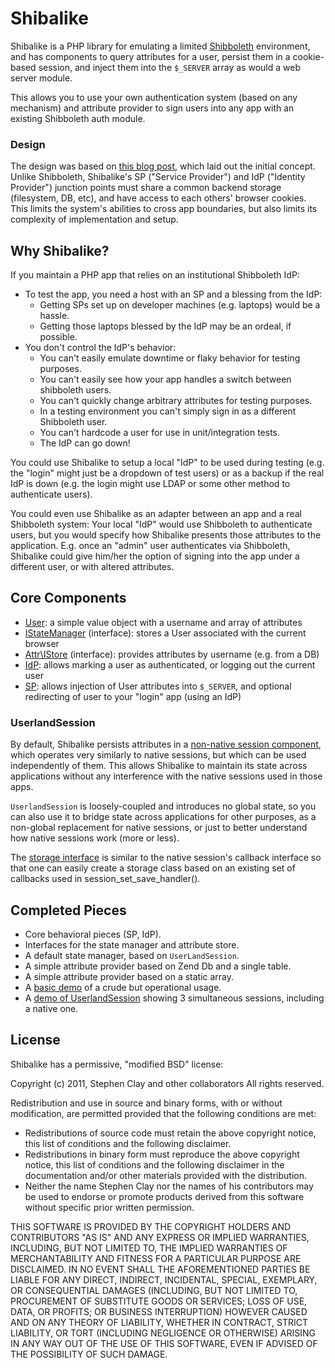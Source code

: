# Shibalike

Shibalike is a PHP library for emulating a limited [Shibboleth](http://en.wikipedia.org/wiki/Shibboleth_%28Internet2%29)
environment, and has components to query attributes for a user, persist them in a cookie-based session, and inject them into the `$_SERVER` array as would a web server module.

This allows you to use your own authentication system (based on any mechanism) and
attribute provider to sign users into any app with an existing Shibboleth auth module.

### Design

The design was based on [this blog post](http://www.mrclay.org/2011/04/16/shibalike-a-php-emulation-of-a-shibboleth-environment/), which laid out the initial concept. Unlike Shibboleth, Shibalike's SP ("Service Provider") and IdP ("Identity Provider") junction points must share a common backend storage (filesystem, DB, etc), and have access to each others' browser cookies. This limits the system's abilities to cross app boundaries, but also limits its complexity of implementation and setup.

## Why Shibalike?

If you maintain a PHP app that relies on an institutional Shibboleth IdP:

* To test the app, you need a host with an SP and a blessing from the IdP:
  * Getting SPs set up on developer machines (e.g. laptops) would be a hassle.
  * Getting those laptops blessed by the IdP may be an ordeal, if possible.
* You don't control the IdP's behavior:
  * You can't easily emulate downtime or flaky behavior for testing purposes.
  * You can't easily see how your app handles a switch between shibboleth users.
  * You can't quickly change arbitrary attributes for testing purposes.
  * In a testing environment you can't simply sign in as a different Shibboleth user.
  * You can't hardcode a user for use in unit/integration tests.
  * The IdP can go down!

You could use Shibalike to setup a local "IdP" to be used during testing (e.g. the "login"
might just be a dropdown of test users) or as a backup if the real IdP is down (e.g. the 
login might use LDAP or some other method to authenticate users).

You could even use Shibalike as an adapter between an app and a real Shibboleth system:
Your local "IdP" would use Shibboleth to authenticate users, but you would specify how 
Shibalike presents those attributes to the application. E.g. once
an "admin" user authenticates via Shibboleth, Shibalike could give him/her the option
of signing into the app under a different user, or with altered attributes.

## Core Components

* [User](https://github.com/mrclay/shibalike/blob/master/src/Shibalike/User.php): a simple value object with a username and array of attributes
* [IStateManager](https://github.com/mrclay/shibalike/blob/master/src/Shibalike/IStateManager.php) (interface): stores a User associated with the current browser
* [Attr\IStore](https://github.com/mrclay/shibalike/blob/master/src/Shibalike/Attr/IStore.php) (interface): provides attributes by username (e.g. from a DB)
* [IdP](https://github.com/mrclay/shibalike/blob/master/src/Shibalike/IdP.php): allows marking a user as authenticated, or logging out the current user
* [SP](https://github.com/mrclay/shibalike/blob/master/src/Shibalike/SP.php): allows injection of User attributes into `$_SERVER`, and optional redirecting of user to your "login" app (using an IdP)

### UserlandSession

By default, Shibalike persists attributes in a 
[non-native session component](https://github.com/mrclay/shibalike/blob/master/src/Shibalike/Util/UserlandSession.php),
which operates very similarly to native sessions, but which can be used independently of 
them. This allows Shibalike to maintain its state across applications without any 
interference with the native sessions used in those apps.

`UserlandSession` is loosely-coupled and introduces no global state, so you can also use it
to bridge state across applications for other purposes, as a non-global replacement for 
native sessions, or just to better understand how native sessions work (more or less).

The [storage interface](https://github.com/mrclay/shibalike/blob/master/src/Shibalike/Util/UserlandSession/IStorage.php)
is similar to the native session's callback interface so that one can easily create a storage 
class based on an existing set of callbacks used in session_set_save_handler().

## Completed Pieces

* Core behavioral pieces (SP, IdP).
* Interfaces for the state manager and attribute store.
* A default state manager, based on `UserLandSession`.
* A simple attribute provider based on Zend Db and a single table.
* A simple attribute provider based on a static array.
* A [basic demo](https://github.com/mrclay/shibalike/tree/master/examples/basic) of a crude but operational usage.
* A [demo of UserlandSession](https://github.com/mrclay/shibalike/blob/master/examples/UserlandSession/simultaneous.php) showing 3 simultaneous sessions, including a native one.

## License

Shibalike has a permissive, "modified BSD" license:

Copyright (c) 2011, Stephen Clay and other collaborators
All rights reserved.

Redistribution and use in source and binary forms, with or without
modification, are permitted provided that the following conditions are met:

* Redistributions of source code must retain the above copyright notice, this list of conditions and the following disclaimer.
* Redistributions in binary form must reproduce the above copyright notice, this list of conditions and the following disclaimer in the documentation and/or other materials provided with the distribution.
* Neither the name Stephen Clay nor the names of his contributors may be used to endorse or promote products derived from this software without specific prior written permission.

THIS SOFTWARE IS PROVIDED BY THE COPYRIGHT HOLDERS AND CONTRIBUTORS "AS IS" AND
ANY EXPRESS OR IMPLIED WARRANTIES, INCLUDING, BUT NOT LIMITED TO, THE IMPLIED
WARRANTIES OF MERCHANTABILITY AND FITNESS FOR A PARTICULAR PURPOSE ARE
DISCLAIMED. IN NO EVENT SHALL THE AFOREMENTIONED PARTIES BE LIABLE FOR ANY
DIRECT, INDIRECT, INCIDENTAL, SPECIAL, EXEMPLARY, OR CONSEQUENTIAL DAMAGES
(INCLUDING, BUT NOT LIMITED TO, PROCUREMENT OF SUBSTITUTE GOODS OR SERVICES;
LOSS OF USE, DATA, OR PROFITS; OR BUSINESS INTERRUPTION) HOWEVER CAUSED AND
ON ANY THEORY OF LIABILITY, WHETHER IN CONTRACT, STRICT LIABILITY, OR TORT
(INCLUDING NEGLIGENCE OR OTHERWISE) ARISING IN ANY WAY OUT OF THE USE OF THIS
SOFTWARE, EVEN IF ADVISED OF THE POSSIBILITY OF SUCH DAMAGE.